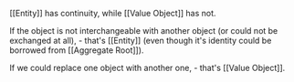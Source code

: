 [[Entity]] has continuity, while [[Value Object]] has not.

If the object is not interchangeable with another object (or could not be exchanged at all), - that's [[Entity]] (even though it's identity could be borrowed from [[Aggregate Root]]).

If we could replace one object with another one, - that's [[Value Object]].